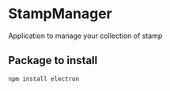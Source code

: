# StampManager
Application to manage your collection of stamp

## Package to install
```
npm install electron
```